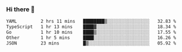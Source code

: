 ### Hi there 👋

<!--
**urzz/urzz** is a ✨ _special_ ✨ repository because its `README.md` (this file) appears on your GitHub profile.

Here are some ideas to get you started:

- 🔭 I’m currently working on ...
- 🌱 I’m currently learning ...
- 👯 I’m looking to collaborate on ...
- 🤔 I’m looking for help with ...
- 💬 Ask me about ...
- 📫 How to reach me: ...
- 😄 Pronouns: ...
- ⚡ Fun fact: ...
-->

<!--START_SECTION:waka-->

```txt
YAML         2 hrs 11 mins   ████████▒░░░░░░░░░░░░░░░░   32.83 %
TypeScript   1 hr 13 mins    ████▓░░░░░░░░░░░░░░░░░░░░   18.34 %
Go           1 hr 10 mins    ████▒░░░░░░░░░░░░░░░░░░░░   17.55 %
Other        1 hr 5 mins     ████░░░░░░░░░░░░░░░░░░░░░   16.26 %
JSON         23 mins         █▒░░░░░░░░░░░░░░░░░░░░░░░   05.92 %
```

<!--END_SECTION:waka-->
